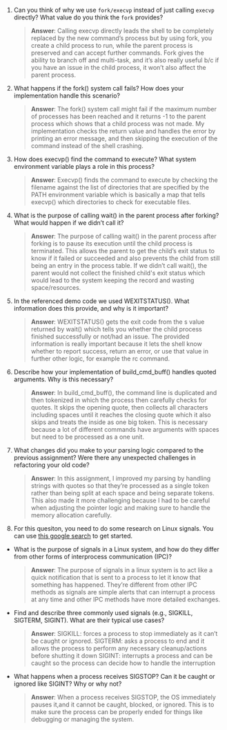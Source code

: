 1. Can you think of why we use `fork/execvp` instead of just calling `execvp` directly? What value do you think the `fork` provides?

    > **Answer**:  Calling execvp directly leads the shell to be completely replaced by the new command’s process but by using fork, you create a child process to run, while the parent process is preserved and can  accept further commands. Fork gives the ability to branch off and multi-task, and it’s also really useful b/c if you have an issue in the child process, it won’t also affect the parent process. 


2. What happens if the fork() system call fails? How does your implementation handle this scenario?

    > **Answer**:  The fork() system call might fail if the maximum number of processes has been reached and it returns -1 to the parent process which shows that a child process was not made. My implementation checks the return value and handles the error by printing an error message, and then skipping the execution of the command instead of the shell crashing.

3. How does execvp() find the command to execute? What system environment variable plays a role in this process?

    > **Answer**:  Execvp() finds the command to execute by checking the filename against the list of directories that are specified by the  PATH environment variable which is basically a map that tells execvp() which directories to check for executable files.

4. What is the purpose of calling wait() in the parent process after forking? What would happen if we didn’t call it?

    > **Answer**:  The purpose of calling wait() in the parent process after forking is to pause its execution until the child process is terminated. This allows the parent to get the child’s exit status to know if it failed or succeeded and also prevents the child from still being an entry in the process table. If we didn’t call wait(), the parent would not collect the finished child's exit status which would lead to the system keeping the record and wasting space/resources.


5. In the referenced demo code we used WEXITSTATUS(). What information does this provide, and why is it important?

    > **Answer**:  WEXITSTATUS() gets the exit code from the s value returned by wait() which tells you whether the child process finished successfully or not/had an issue. The provided information is really important because it lets the shell know whether to report success, return an error, or use that value in further other logic, for example the rc command.

6. Describe how your implementation of build_cmd_buff() handles quoted arguments. Why is this necessary?

    > **Answer**:  In build_cmd_buff(), the command line is duplicated and then tokenized in which the process then carefully checks for quotes. It skips the opening quote, then collects all characters including spaces until it reaches the closing quote which it also skips and treats the inside as one big token. This is necessary because a lot of different commands have arguments with spaces but need to be processed as a one unit.

7. What changes did you make to your parsing logic compared to the previous assignment? Were there any unexpected challenges in refactoring your old code?

    > **Answer**:  In this assignment, I improved my parsing by handling strings with quotes so that they’re processed as a single token rather than being split at each space and being separate tokens. This also made it more challenging because I had to be careful when adjusting the pointer logic and making sure to handle the memory allocation carefully.

8. For this quesiton, you need to do some research on Linux signals. You can use [this google search](https://www.google.com/search?q=Linux+signals+overview+site%3Aman7.org+OR+site%3Alinux.die.net+OR+site%3Atldp.org&oq=Linux+signals+overview+site%3Aman7.org+OR+site%3Alinux.die.net+OR+site%3Atldp.org&gs_lcrp=EgZjaHJvbWUyBggAEEUYOdIBBzc2MGowajeoAgCwAgA&sourceid=chrome&ie=UTF-8) to get started.

- What is the purpose of signals in a Linux system, and how do they differ from other forms of interprocess communication (IPC)?

    > **Answer**:  The purpose of signals in a linux system is to act like a quick notification that is sent to a process to let it know that something has happened. They’re different from other IPC methods as signals are simple alerts that can interrupt a process at any time and other IPC methods have more detailed exchanges.

- Find and describe three commonly used signals (e.g., SIGKILL, SIGTERM, SIGINT). What are their typical use cases?

    > **Answer**:  SIGKILL: forces a process to stop immediately as  it can’t be caught or ignored.
                   SIGTERM: asks a process to end and it allows the process to perform any necessary cleanup/actions before shutting it down
                   SIGINT: interrupts a process and can be caught so the process can decide how to handle the interruption


- What happens when a process receives SIGSTOP? Can it be caught or ignored like SIGINT? Why or why not?

    > **Answer**:  When a process receives SIGSTOP, the OS immediately pauses it,and it cannot be caught, blocked, or ignored. This is to make sure the process can be properly ended for things like debugging or managing the system.

